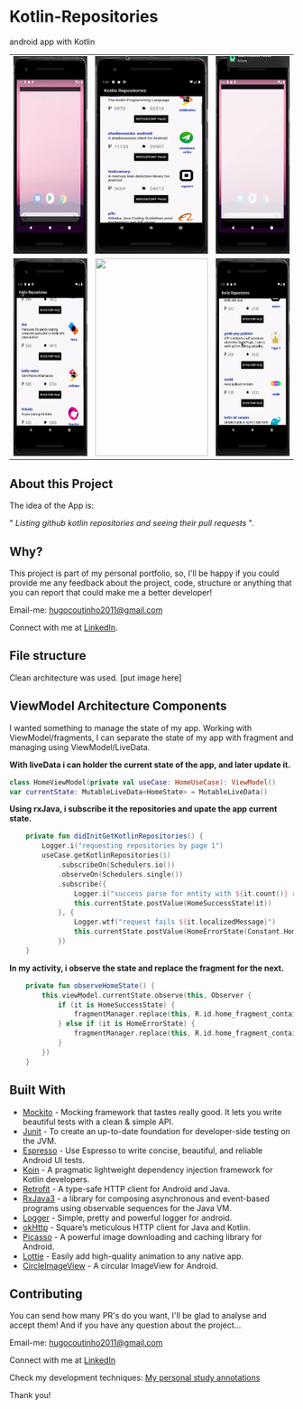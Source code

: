 # Kotlin-Repositories
android app with Kotlin

<div style="text-align: center">
    <table>
        <tr>
            <td style="text-align: center">
                    <img src="https://github.com/Hugo-Coutinho/Kotlin-Repositories/blob/master/app/src/main/java/com/example/kotlinrepositories/core/readmeFiles/opening.gif?raw=true" width="200" height="350"/>
                </a>
            </td>            
            <td style="text-align: center">
                    <img src="https://github.com/Hugo-Coutinho/Kotlin-Repositories/blob/master/app/src/main/java/com/example/kotlinrepositories/core/readmeFiles/scrolling.gif?raw=true" width="200" height="350"/>
                </a>
            </td>            
            <td style="text-align: center">
                    <img src="https://github.com/Hugo-Coutinho/Kotlin-Repositories/blob/master/app/src/main/java/com/example/kotlinrepositories/core/readmeFiles/error.gif?raw=true" width="200" height="350"/>
                </a>
            </td>            
        </tr>
        <tr>         
            <td style="text-align: center">
                    <img src="https://github.com/Hugo-Coutinho/Kotlin-Repositories/blob/master/app/src/main/java/com/example/kotlinrepositories/core/readmeFiles/webView.gif?raw=true" width="200" height="350"/>
                </a>
            </td>            
            <td style="text-align: center">
                    <img src="https://github.com/Hugo-Coutinho/Kotlin-Repositories/blob/master/app/src/main/java/com/example/kotlinrepositories/core/readmeFiles/pull_request.gif?raw=true" width="200" height="350"/>
                </a>
            </td>            
                        <td style="text-align: center">
                    <img src="https://github.com/Hugo-Coutinho/Kotlin-Repositories/blob/master/app/src/main/java/com/example/kotlinrepositories/core/readmeFiles/empty.gif?raw=true" width="200" height="350"/>
                </a>
            </td>            
        </tr>
    </table>
</div>

## About this Project

The idea of the App is:

" *Listing github kotlin repositories and seeing their pull requests* ".

## Why?

This project is part of my personal portfolio, so, I'll be happy if you could provide me any feedback about the project, code, structure or anything that you can report that could make me a better developer!

Email-me: hugocoutinho2011@gmail.com

Connect with me at [LinkedIn](https://www.linkedin.com/in/hugo-coutinho-aaa3b0114/).

## File structure

Clean architecture was used.
[put image here]

## ViewModel Architecture Components

I wanted something to manage the state of my app. Working with ViewModel/fragments, I can separate the state of my app with fragment and managing using ViewModel/LiveData.

**With liveData i can holder the current state of the app, and later update it.**
```kotlin
class HomeViewModel(private val useCase: HomeUseCase): ViewModel()
var currentState: MutableLiveData<HomeState> = MutableLiveData()
```

**Using rxJava, i subscribe it the repositories and upate the app current state.**
```kotlin
    private fun didInitGetKotlinRepositories() {
        Logger.i("requesting repositories by page 1")
        useCase.getKotlinRepositories(1)
            .subscribeOn(Schedulers.io())
            .observeOn(Schedulers.single())
            .subscribe({
                Logger.i("success parse for entity with ${it.count()} repositories")
                this.currentState.postValue(HomeSuccessState(it))
            }, {
                Logger.wtf("request fails ${it.localizedMessage}")
                this.currentState.postValue(HomeErrorState(Constant.HomeErrorMessage))
            })
    }
```

**In my activity, i observe the state and replace the fragment for the next.**
```kotlin
    private fun observeHomeState() {
        this.viewModel.currentState.observe(this, Observer {
            if (it is HomeSuccessState) {
                fragmentManager.replace(this, R.id.home_fragment_container, HomeListingRepositoriesFragment(this.viewModel, it.items))
            } else if (it is HomeErrorState) {
                fragmentManager.replace(this, R.id.home_fragment_container, ErrorFragment(it.message))
            }
        })
    }
```

## Built With

- [Mockito](https://site.mockito.org) - Mocking framework that tastes really good. It lets you write beautiful tests with a clean & simple API.
- [Junit](https://junit.org/junit5/) - To create an up-to-date foundation for developer-side testing on the JVM.
- [Espresso](https://developer.android.com/training/testing/espresso) - Use Espresso to write concise, beautiful, and reliable Android UI tests.
- [Koin](https://github.com/InsertKoinIO/koin) - A pragmatic lightweight dependency injection framework for Kotlin developers.
- [Retrofit](https://square.github.io/retrofit/) - A type-safe HTTP client for Android and Java.
- [RxJava3](https://github.com/ReactiveX/RxJava) - a library for composing asynchronous and event-based programs using observable sequences for the Java VM.
- [Logger](https://github.com/orhanobut/logger) - Simple, pretty and powerful logger for android.
- [okHttp](https://github.com/square/okhttp) - Square’s meticulous HTTP client for Java and Kotlin.
- [Picasso](https://github.com/square/picasso) - A powerful image downloading and caching library for Android.
- [Lottie](https://github.com/airbnb/lottie/blob/master/android.md) - Easily add high-quality animation to any native app.
- [CircleImageView](https://github.com/hdodenhof/CircleImageView) - A circular ImageView for Android.


## Contributing

You can send how many PR's do you want, I'll be glad to analyse and accept them! And if you have any question about the project...

Email-me: hugocoutinho2011@gmail.com

Connect with me at [LinkedIn](https://www.linkedin.com/in/hugo-coutinho-aaa3b0114/)

Check my development techniques: [My personal study annotations](http://bloghugocoutinho.wordpress.com)

Thank you!

